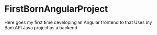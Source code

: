 # FirstBornAngularProject
Here goes my first time developing an Angular frontend to that Uses my BankAPI Java project as a backend.
